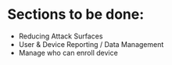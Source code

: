 # Sections to be done: 
- Reducing Attack Surfaces
- User & Device Reporting / Data Management
- Manage who can enroll device
